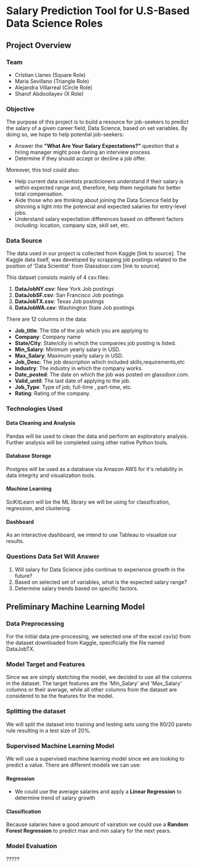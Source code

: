 # Salary Prediction Tool for U.S-Based Data Science Roles
## Project Overview

### Team
- Cristian Llanes (Square Role)
- Maria Sevillano (Triangle Role)
- Alejandra Villarreal (Circle Role)
- Sharof Abdoollayev (X Role)

### Objective
The purpose of this project is to build a resource for job-seekers to predict the salary of a given career field, Data Science, based on set variables. By doing so, we hope to help potential job-seekers:
- Answer the  **"What Are Your Salary Expectations?"** question that a hiring manager might pose during an interview process.
- Determine if they should accept or decline a job offer.

Moreover, this tool could also:
- Help current data scientists practicioners understand if their salary is within expected range and, therefore, help them negotiate for better total compensation.
- Aide those who are thinking about joining the Data Science field by shinning a light into the potencial and expected salaries for entry-level jobs.
- Understand salary expectation differences based on different factors including: location, company size, skill set, etc.

### Data Source
The data used in our project is collected from Kaggle [link to source]. The Kaggle data itself, was developed by scrapping job postings related to the position of 'Data Scientist' from Glassdoor.com [link to source].

This dataset consists mainly of 4 csv.files:  
1. **DataJobNY.csv**: New York Job postings
2. **DataJobSF.csv**: San Francisco Job postings
3. **DataJobTX.csv**: Texas Job postings
4. **DataJobWA.csv**: Washington State Job postings

There are 12 columns in the data:
- **Job_title**: The title of the job which you are applying to
- **Company**: Company name
- **State/City**: State/city in which the companies job posting is listed.
- **Min_Salary**: Minimum yearly salary in USD.
- **Max_Salary**: Maximum yearly salary in USD.
- **Job_Desc**: The job description which included skills,requirements,etc
- **Industry**: The industry in which the company works.
- **Date_posted**: The date on which the job was posted on glassdoor.com.
- **Valid_until**: The last date of applying to the job.
- **Job_Type**: Type of job; full-time , part-time, etc.
- **Rating**: Rating of the company.

### Technologies Used
#### Data Cleaning and Analysis
Pandas will be used to clean the data and perform an exploratory analysis. Further analysis will be completed using other native Python tools. 
#### Database Storage
Postgres will be used as a database via Amazon AWS for it's reliability in data integrity and visualization tools. 
#### Machine Learning
SciKitLearn will be the ML library we will be using for classification, regression, and clustering. 
#### Dashboard
As an interactive dashboard, we intend to use Tableau to visualize our results.

### Questions Data Set Will Answer
1. Will salary for Data Science jobs continue to experience growth in the future?
2. Based on selected set of variables, what is the expected salary range?
3. Determine salary trends based on specific factors.

## Preliminary Machine Learning Model
### Data Preprocessing
For the initial data pre-processing, we selected one of the excel csv(s) from the dataset downloaded from Kaggle, specificially the file named DataJobTX.
### Model Target and Features
Since we are simply sketching the model, we decided to use all the columns in the dataset. The target features are the 'Min_Salary' and 'Max_Salary' columns or their average, while all other columns from the dataset are considered to be the features for the model.
### Splitting the dataset
We will split the dataset into training and testing sets using the 80/20 pareto rule resulting in a test size of 20%.
### Supervised Machine Learning Model
We will use a supervised machine learning model since we are looking to predict a value. There are different models we can use:
#### Regression 
- We could use the average salaries and apply a **Linear Regression** to determine trend of salary growth
#### Classification
Because salaries have a good amount of vairation we could use a **Random Forest Regression** to predict max and min salary for the next years.
### Model Evaluation
?????
